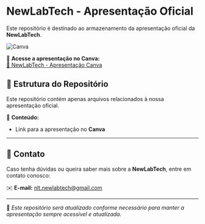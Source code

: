 # NewLabTech - Apresentação Oficial

Este repositório é destinado ao armazenamento da apresentação oficial da **NewLabTech**.

![Canva](https://img.shields.io/badge/Canva-Design-00C4CC?style=for-the-badge&logo=canva)


📄 **Acesse a apresentação no Canva:**  
[🔗 NewLabTech - Apresentação Canva](https://www.canva.com/design/DAGcGBegysA/tDDAo5tCvfeS63_BPYEayg/edit?utm_content=DAGcGBegysA&utm_campaign=designshare&utm_medium=link2&utm_source=sharebutton)


## 📂 Estrutura do Repositório
Este repositório contém apenas arquivos relacionados à nossa apresentação oficial.

📁 **Conteúdo:**
- Link para a apresentação no **Canva**
---

## 📧 Contato
Caso tenha dúvidas ou queira saber mais sobre a **NewLabTech**, entre em contato conosco:

✉️ **E-mail:** nlt.newlabtech@gmail.com  


---

🔹 *Este repositório será atualizado conforme necessário para manter a apresentação sempre acessível e atualizada.*

